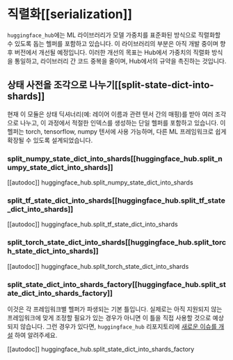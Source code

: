 <!--⚠️ Note that this file is in Markdown but contain specific syntax for our doc-builder (similar to MDX) that may not be
rendered properly in your Markdown viewer.
-->

# 직렬화[[serialization]]

`huggingface_hub`에는 ML 라이브러리가 모델 가중치를 표준화된 방식으로 직렬화할 수 있도록 돕는 헬퍼를 포함하고 있습니다. 이 라이브러리의 부분은 아직 개발 중이며 향후 버전에서 개선될 예정입니다. 이러한 개선의 목표는 Hub에서 가중치의 직렬화 방식을 통일하고, 라이브러리 간 코드 중복을 줄이며, Hub에서의 규약을 촉진하는 것입니다.

## 상태 사전을 조각으로 나누기[[split-state-dict-into-shards]]

현재 이 모듈은 상태 딕셔너리(예: 레이어 이름과 관련 텐서 간의 매핑)를 받아 여러 조각으로 나누고, 이 과정에서 적절한 인덱스를 생성하는 단일 헬퍼를 포함하고 있습니다. 이 헬퍼는 torch, tensorflow, numpy 텐서에 사용 가능하며, 다른 ML 프레임워크로 쉽게 확장될 수 있도록 설계되었습니다.

### split_numpy_state_dict_into_shards[[huggingface_hub.split_numpy_state_dict_into_shards]]

[[autodoc]] huggingface_hub.split_numpy_state_dict_into_shards

### split_tf_state_dict_into_shards[[huggingface_hub.split_tf_state_dict_into_shards]]

[[autodoc]] huggingface_hub.split_tf_state_dict_into_shards

### split_torch_state_dict_into_shards[[huggingface_hub.split_torch_state_dict_into_shards]]

[[autodoc]] huggingface_hub.split_torch_state_dict_into_shards

### split_state_dict_into_shards_factory[[huggingface_hub.split_state_dict_into_shards_factory]]

이것은 각 프레임워크별 헬퍼가 파생되는 기본 틀입니다. 실제로는 아직 지원되지 않는 프레임워크에 맞게 조정할 필요가 있는 경우가 아니면 이 틀을 직접 사용할 것으로 예상되지 않습니다. 그런 경우가 있다면, `huggingface_hub` 리포지토리에 [새로운 이슈를 개설](https://github.com/huggingface/huggingface_hub/issues/new) 하여 알려주세요.

[[autodoc]] huggingface_hub.split_state_dict_into_shards_factory